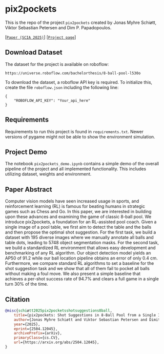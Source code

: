 # pix2pockets

This is the repo of the project ```pix2pockets``` created by Jonas Myhre Schiøtt, Viktor Sebastian Petersen and Dim P. Papadopoulos.

[[`Paper (SCIA 2025)`](https://arxiv.org/abs/2504.12045)] [[`Project page`](https://pix2pockets.compute.dtu.dk)]


## Download Dataset
The dataset for the project is available on roboflow:
```shell
https://universe.roboflow.com/bachelorthesis/8-ball-pool-l530o
```

To download the dataset, a roboflow API key is required. To initialize this, create the file ```roboflow.json``` including the following line:
```shell
{
    "ROBOFLOW_API_KEY": "Your_api_here"
}
```
## Requirements
Requirements to run this project is found in ```requirements.txt```. Newer versions of pygame might not be able to show the environment simulation.

## Project Demo
The notebook ```pix2pockets_demo.ipynb``` contains a simple demo of the overall pipeline of the project and all implemented functionality. This includes utilizing dataset, weights and environment.

## Paper Abstract 
Computer vision models have seen increased usage in sports, and reinforcement learning (RL) is famous for beating humans in strategic games such as Chess and Go. In this paper, we are interested in building upon these advances and examining the game of classic 8-ball pool. We introduce pix2pockets, a foundation for an RL-assisted pool coach. Given a single image of a pool table, we first aim to detect the table and the balls and then propose the optimal shot suggestion. For the first task, we build a dataset with 195 diverse images where we manually annotate all balls and table dots, leading to 5748 object segmentation masks. For the second task, we build a standardized RL environment that allows easy development and benchmarking of any RL algorithm. Our object detection model yields an AP50 of 91.2 while our ball location pipeline obtains an error of only 0.4 cm. Furthermore, we compare standard RL algorithms to set a baseline for the shot suggestion task and we show that all of them fail to pocket all balls without making a foul move. We also present a simple baseline that achieves a per-shot success rate of 94.7% and clears a full game in a single turn 30% of the time.

## Citation
```bibtex
@misc{schiøtt2025pix2pocketsshotsuggestions8ball,
    title={pix2pockets: Shot Suggestions in 8-Ball Pool from a Single Image in the Wild}, 
    author={Jonas Myhre Schiøtt and Viktor Sebastian Petersen and Dimitrios P. Papadopoulos},
    year={2025},
    eprint={2504.12045},
    archivePrefix={arXiv},
    primaryClass={cs.CV},
    url={https://arxiv.org/abs/2504.12045}, 
}
```